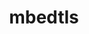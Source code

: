 ---
title: "mbedtls"
layout: cache
categories: [package, develop-2024-12-15]
meta: {"versions": ["2.28.9"], "compilers": ["gcc@=11.4.0"], "oss": ["ubuntu22.04"], "platforms": ["linux"], "targets": ["x86_64_v3"], "stacks": ["e4s", "root", "tutorial"], "num_specs": 1, "num_specs_by_stack": {"tutorial": 1, "e4s": 1, "root": 1}}
spec_details: [{"hash": "dys427h3ifap6bkms26txgi6lmubygq4", "compiler": "gcc@=11.4.0", "versions": ["2.28.9"], "os": "ubuntu22.04", "platform": "linux", "target": "x86_64_v3", "variants": ["build_system=makefile", "build_type=Release", "libs=shared,static", "+pic"], "stacks": ["tutorial", "e4s", "root"], "size": "-", "tarball": "https://binaries.spack.io/develop-2024-12-15/build_cache/linux-ubuntu22.04-x86_64_v3/gcc-11.4.0/mbedtls-2.28.9/linux-ubuntu22.04-x86_64_v3-gcc-11.4.0-mbedtls-2.28.9-dys427h3ifap6bkms26txgi6lmubygq4.spack"}]
---